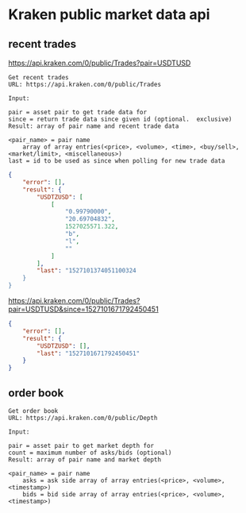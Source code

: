 # Kraken public market data api

## recent trades 

https://api.kraken.com/0/public/Trades?pair=USDTUSD
>
    Get recent trades
    URL: https://api.kraken.com/0/public/Trades
    
    Input:
    
    pair = asset pair to get trade data for
    since = return trade data since given id (optional.  exclusive)
    Result: array of pair name and recent trade data
    
    <pair_name> = pair name
        array of array entries(<price>, <volume>, <time>, <buy/sell>, <market/limit>, <miscellaneous>)
    last = id to be used as since when polling for new trade data
    
    
```json
{
    "error": [],
    "result": {
        "USDTZUSD": [
            [
                "0.99790000",
                "20.69704832",
                1527025571.322,
                "b",
                "l",
                ""
            ]
        ],
        "last": "1527101374051100324
    }
}
```

https://api.kraken.com/0/public/Trades?pair=USDTUSD&since=1527101671792450451
```json
{
    "error": [],
    "result": {
        "USDTZUSD": [],
        "last": "1527101671792450451"
    }
}
```

## order book

>
    Get order book
    URL: https://api.kraken.com/0/public/Depth
    
    Input:
    
    pair = asset pair to get market depth for
    count = maximum number of asks/bids (optional)
    Result: array of pair name and market depth
    
    <pair_name> = pair name
        asks = ask side array of array entries(<price>, <volume>, <timestamp>)
        bids = bid side array of array entries(<price>, <volume>, <timestamp>)